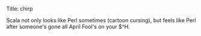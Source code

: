 Title: chirp

Scala not only looks like Perl sometimes (cartoon cursing), but feels like Perl after someone's gone all April Fool's on your $^H.

